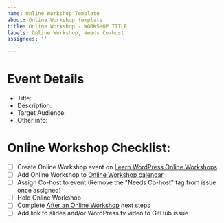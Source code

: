 ```yaml
---
name: Online Workshop Template
about: Online Workshop template
title: Online Workshop - WORKSHOP TITLE
labels: Online Workshop, Needs Co-host
assignees: ''

---
```


<!--  The steps to creating an Online Workshop can be found in this [Online Workshop Hhandbook page](https://make.wordpress.org/training/handbook/online-workshops/). -->

# Event Details
- Title: 
- Description: 
- Target Audience: 
- Other info: 

# Online Workshop Checklist:
- [ ] Create Online Workshop event on [Learn WordPress Online Workshops](https://www.meetup.com/learn-wordpress-online-workshops/)
- [ ] Add Online Workshop to [Online Workshop calendar](https://learn.wordpress.org/online-workshops/)
- [ ] Assign Co-host to event (Remove the "Needs Co-host" tag from issue once assigned)
- [ ] Hold Online Workshop
- [ ] Complete [After an Online Workshop](https://make.wordpress.org/training/handbook/online-workshops/after-an-online-workshop/) next steps
- [ ] Add link to slides and/or WordPress.tv video to GitHub issue

